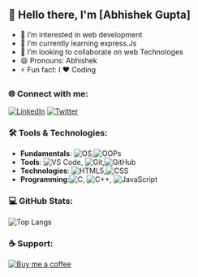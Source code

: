 ## 👋 Hello there, I'm [Abhishek Gupta]

- 👀 I’m interested in web development
- 🌱 I’m currently learning express.Js
- 💞️ I’m looking to collaborate on web Technologes
- 😄 Pronouns: Abhishek
- ⚡ Fun fact: I ❤️ Coding

### 🌐 Connect with me:
[![LinkedIn](https://img.shields.io/badge/-LinkedIn-blue)](https://in.linkedin.com/in/abhishek-gupta-562a4326a)
[![Twitter](https://img.shields.io/badge/-Twitter-blue)](https://x.com/ABHISHEk_7277)

### 🛠️ Tools & Technologies:
- **Fundamentals**: ![OS](https://img.shields.io/badge/OS-blue),![OOPs](https://img.shields.io/badge/OOPs-blue)
- **Tools**: ![VS Code](https://img.shields.io/badge/VSCode-blue), ![Git](https://img.shields.io/badge/Git-blue),![GitHub](https://img.shields.io/badge/GitHub-blue)
- **Technologies**: ![HTML5](https://img.shields.io/badge/HTML5-blue),![CSS](https://img.shields.io/badge/CSS-blue)
- **Programming**:![C](https://img.shields.io/badge/C-blue), ![C++](https://img.shields.io/badge/C++-blue), ![JavaScript](https://img.shields.io/badge/JavaScript-blue)

### 💻 GitHub Stats:
<!--- ![Your GitHub stats](https://github-readme-stats.vercel.app/api?username=abhi486448&show_icons=true&theme=radical) --->
![Top Langs](https://github-readme-stats.vercel.app/api/top-langs/?username=abhi486448&layout=compact&theme=radical)

### ☕ Support:
[![Buy me a coffee](https://img.shields.io/badge/Buy%20me%20a%20coffee-blue)](https://www.buymeacoffee.com/yourprofile)
<!---
abhi486448/abhi486448 is a ✨ special ✨ repository because its `README.md` (this file) appears on your GitHub profile.
You can click the Preview link to take a look at your changes.
--->
